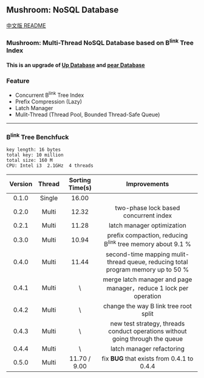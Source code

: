## Mushroom: NoSQL Database
[中文版 README](./README.md)

### Mushroom: Multi-Thread NoSQL Database based on B<sup>link</sup> Tree Index

#### This is an upgrade of [Up Database](http://www.github.com/UncP/Up_Database) and [pear Database](http://www.github.com/UncP/pear)


### Feature
+ Concurrent B<sup>link</sup> Tree Index
+ Prefix Compression (Lazy)
+ Latch Manager
+ Mulit-Thread (Thread Pool, Bounded Thread-Safe Queue)

******

### B<sup>link</sup> Tree Benchfuck
`key length: 16 bytes`  
`total key: 10 million`  
`total size: 160 M`  
`CPU: Intel i3  2.1GHz  4 threads`

| Version | Thread | Sorting Time(s) |           Improvements            |
|:------:|:-------:|:-----------:|:--------------------------:|
| 0.1.0  |  Single |    16.00    ||
| 0.2.0  |  Multi  |    12.32    |   two-phase lock based concurrent index   |
| 0.2.1  |  Multi  |    11.28    |         latch manager optimization         |
| 0.3.0  |  Multi  |    10.94    |  prefix compaction, reducing B<sup>link</sup> tree memory about 9.1 % |
| 0.4.0  |  Multi  |    11.44    |  second-time mapping mulit-thread queue, reducing total program memory up to 50 %|
| 0.4.1  |  Multi  |    \    | merge latch manager and page manager，reduce 1 lock per operation |
| 0.4.2  |  Multi  |    \    | change the way B link tree root split |
| 0.4.3  |  Multi  |    \   |  new test strategy, threads conduct operations without going through the queue |
| 0.4.4  |  Multi  |    \   |  latch manager refactoring |
| 0.5.0  |  Multi  |    11.70 / 9.00   | fix **BUG** that exists from 0.4.1 to 0.4.4 |
